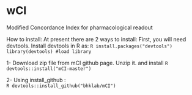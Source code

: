 # wCI
Modified Concordance Index for pharmacological readout

How to install: At present there are 2 ways to install:
First, you will need devtools. Install devtools in R as:
 	```R
      install.packages("devtools")
      library(devtools) #load library
      ```

1- Download zip file from mCI github page. Unzip it. and install 
    ```R
    devtools::install("mCI-master")
    ```
 
2- Using install_github :  
      ```R
      devtools::install_github("bhklab/mCI")
      ```
